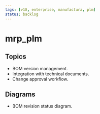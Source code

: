 ```yaml
---
tags: [v18, enterprise, manufactura, plm]
status: backlog
---
```

# mrp_plm

## Topics
- BOM version management.
- Integration with technical documents.
- Change approval workflow.

## Diagrams
- BOM revision status diagram.




